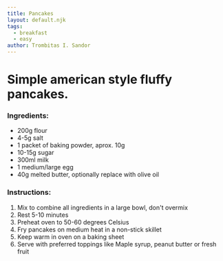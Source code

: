 ```yaml
---
title: Pancakes
layout: default.njk
tags:
  - breakfast
  - easy
author: Trombitas I. Sandor
---
```


# Simple american style fluffy pancakes.

### Ingredients:

- 200g flour
- 4-5g salt
- 1 packet of baking powder, aprox. 10g
- 10-15g sugar
- 300ml milk
- 1 medium/large egg
- 40g melted butter, optionally replace with olive oil

### Instructions:

1. Mix to combine all ingredients in a large bowl, don't overmix
2. Rest 5-10 minutes
3. Preheat oven to 50-60 degrees Celsius
4. Fry pancakes on medium heat in a non-stick skillet
5. Keep warm in oven on a baking sheet
6. Serve with preferred toppings like Maple syrup, peanut butter or fresh fruit
